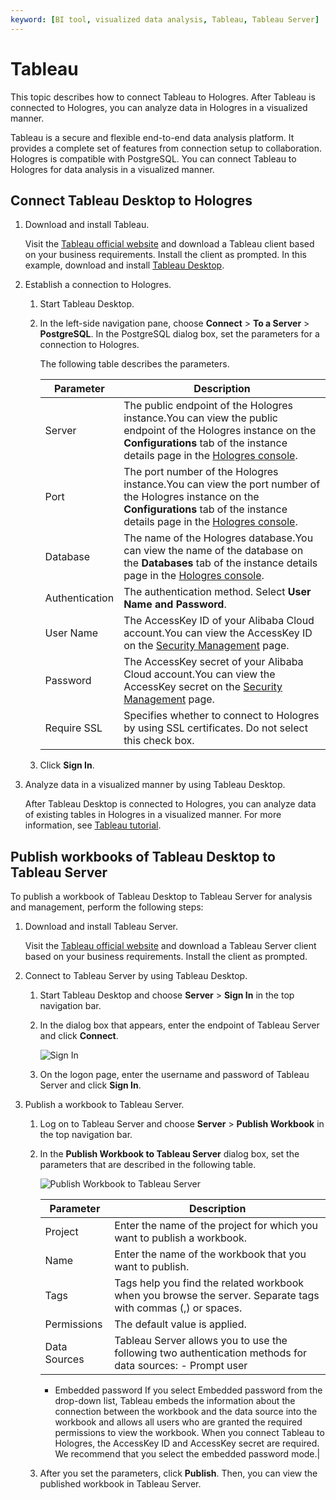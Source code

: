 ```yaml
---
keyword: [BI tool, visualized data analysis, Tableau, Tableau Server]
---
```


# Tableau

This topic describes how to connect Tableau to Hologres. After Tableau is connected to Hologres, you can analyze data in Hologres in a visualized manner.

Tableau is a secure and flexible end-to-end data analysis platform. It provides a complete set of features from connection setup to collaboration. Hologres is compatible with PostgreSQL. You can connect Tableau to Hologres for data analysis in a visualized manner.

## Connect Tableau Desktop to Hologres

1.  Download and install Tableau.

    Visit the [Tableau official website](https://www.tableau.com/zh-cn/products) and download a Tableau client based on your business requirements. Install the client as prompted. In this example, download and install [Tableau Desktop](https://www.tableau.com/zh-cn/products/desktop).

2.  Establish a connection to Hologres.

    1.  Start Tableau Desktop.

    2.  In the left-side navigation pane, choose **Connect** \> **To a Server** \> **PostgreSQL**. In the PostgreSQL dialog box, set the parameters for a connection to Hologres.

        The following table describes the parameters.

        |Parameter|Description|
        |---------|-----------|
        |Server|The public endpoint of the Hologres instance.You can view the public endpoint of the Hologres instance on the **Configurations** tab of the instance details page in the [Hologres console](https://hologram.console.aliyun.com/#/instance). |
        |Port|The port number of the Hologres instance.You can view the port number of the Hologres instance on the **Configurations** tab of the instance details page in the [Hologres console](https://hologram.console.aliyun.com/#/instance). |
        |Database|The name of the Hologres database.You can view the name of the database on the **Databases** tab of the instance details page in the [Hologres console](https://hologram.console.aliyun.com/#/instance). |
        |Authentication|The authentication method. Select **User Name and Password**.|
        |User Name|The AccessKey ID of your Alibaba Cloud account.You can view the AccessKey ID on the [Security Management](https://usercenter.console.aliyun.com/?spm=5176.2020520153.nav-right.dak.3bcf415dCWGUBj#/manage/ak) page. |
        |Password|The AccessKey secret of your Alibaba Cloud account.You can view the AccessKey secret on the [Security Management](https://usercenter.console.aliyun.com/?spm=5176.2020520153.nav-right.dak.3bcf415dCWGUBj#/manage/ak) page. |
        |Require SSL|Specifies whether to connect to Hologres by using SSL certificates. Do not select this check box.|

    3.  Click **Sign In**.

3.  Analyze data in a visualized manner by using Tableau Desktop.

    After Tableau Desktop is connected to Hologres, you can analyze data of existing tables in Hologres in a visualized manner. For more information, see [Tableau tutorial](https://www.tableau.com/zh-cn/learn/get-started).


## Publish workbooks of Tableau Desktop to Tableau Server

To publish a workbook of Tableau Desktop to Tableau Server for analysis and management, perform the following steps:

1.  Download and install Tableau Server.

    Visit the [Tableau official website](https://www.tableau.com/zh-cn/products) and download a Tableau Server client based on your business requirements. Install the client as prompted.

2.  Connect to Tableau Server by using Tableau Desktop.

    1.  Start Tableau Desktop and choose **Server** \> **Sign In** in the top navigation bar.

    2.  In the dialog box that appears, enter the endpoint of Tableau Server and click **Connect**.

        ![Sign In](https://static-aliyun-doc.oss-accelerate.aliyuncs.com/assets/img/en-US/5445334161/p236676.png)

    3.  On the logon page, enter the username and password of Tableau Server and click **Sign In**.

3.  Publish a workbook to Tableau Server.

    1.  Log on to Tableau Server and choose **Server** \> **Publish Workbook** in the top navigation bar.

    2.  In the **Publish Workbook to Tableau Server** dialog box, set the parameters that are described in the following table.

        ![Publish Workbook to Tableau Server](https://static-aliyun-doc.oss-accelerate.aliyuncs.com/assets/img/en-US/5445334161/p236693.png)

        |Parameter|Description|
        |---------|-----------|
        |Project|Enter the name of the project for which you want to publish a workbook.|
        |Name|Enter the name of the workbook that you want to publish.|
        |Tags|Tags help you find the related workbook when you browse the server. Separate tags with commas \(,\) or spaces.|
        |Permissions|The default value is applied.|
        |Data Sources|Tableau Server allows you to use the following two authentication methods for data sources:        -   Prompt user
        -   Embedded password
If you select Embedded password from the drop-down list, Tableau embeds the information about the connection between the workbook and the data source into the workbook and allows all users who are granted the required permissions to view the workbook. When you connect Tableau to Hologres, the AccessKey ID and AccessKey secret are required. We recommend that you select the embedded password mode.|

    3.  After you set the parameters, click **Publish**. Then, you can view the published workbook in Tableau Server.


